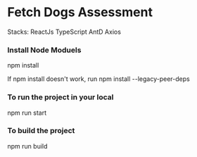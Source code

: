 # Fetch Dogs Assessment
Stacks: ReactJs TypeScript AntD Axios

### Install Node Moduels
npm install

If npm install doesn't work, run npm install --legacy-peer-deps

### To run the project in your local
npm run start

### To build the project
npm run build


